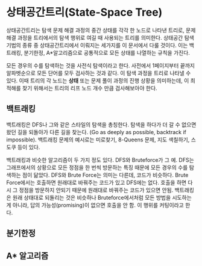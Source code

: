# 상태공간트리(State-Space Tree)

상태공간트리는 탐색 문제 해결 과정의 중간 상태를 각각 한 노드로 나타낸 트리로, 문제 해결 과정을 트리에서의 탐색 행위로 여길 때 사용되는 트리를 의미한다. 상태공간 탐색기법의 종류 중 상태공간트리에서 이뤄지는  세가지를 이 문서에서 다룰 것이다. 이는 백트래킹, 분기한정, A*알고리즘으로 공통적으로 모든 상태를 나열하는 규칙을 가진다.

모든 경우의 수를 탐색하는 것을 사전식 탐색이라고 한다. 사전에서 1페이지부터 끝까지 알파벳순으로 모든 단어를 모두 검사하는 것과 같다. 이 탐색 과정을 트리로 나타낼 수 있다. 이때 트리의 각 노드는 **상태** 또는 문제 풀이 과정의 진행 상황을 의미하는데, 이 최적해를 찾기 위해서는 트리의 리프 노드 개수 만큼 검사해보아야 한다.

## 백트래킹

백트래킹은 DFS나 그와 같은 스타일의 탐색을 총칭한다. 탐색을 하다가 더 갈 수 없으면 왔던 길을 되돌아가 다른 길을 찾는다. (Go as deeply as possible, backtrack if impossible). 백트래킹 문제의 예시로는 미로찾기, 8-Queens 문제, 지도 색칠하기, 스도쿠 등이 있다.

백트래킹과 비슷한 알고리즘이 두 가지 정도 있다. DFS와 Bruteforce가 그 예.
DFS는 그래프에서의 상황으로 모든 정점을 한 번씩 방문하는 특징 때문에 모든 경우의 수를 탐색하는 점이 닮았다. DFS와 Brute Force는 의미는 다른데, 코드가 비슷하다. Brute Force에서는 호출하면 원래대로 바꿔주는 코드가 있고 DFS에는 없다. 호출을 하면 다시 그 정점을 방문하지 안되기 때문에 원래대로 바꿔주는 코드가 있으면 안됨.
백트래킹은 원래 상태대로 되돌리는 것은 비슷하나 Bruteforce에서처럼 모든 방법을 시도하는게 아니라, 답의 가능성(promising)이 없으면 호출을 안 함. 이 행위를 커팅이라고 한다.

## 분기한정

## A* 알고리즘
